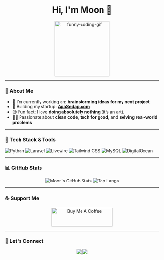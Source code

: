 <h1 align="center">Hi, I'm Moon 🌙</h1>

<p align="center">
  <img src="https://media.giphy.com/media/L8K62iTDkzGX6/giphy.gif" width="180" alt="funny-coding-gif" />
</p>

---

### 🚀 About Me

- 🔭 I’m currently working on: **brainstorming ideas for my next project**
- 🌱 Building my startup: [**ApaSedap.com**](https://apasedap.com)
- 😌 Fun fact: I love **doing absolutely nothing** (it’s an art).
- 👨‍💻 Passionate about **clean code**, **tech for good**, and **solving real-world problems**

---

### 🧰 Tech Stack & Tools

![Python](https://img.shields.io/badge/-Python-3776AB?logo=python&logoColor=white&style=for-the-badge)
![Laravel](https://img.shields.io/badge/-Laravel-E74430?logo=laravel&logoColor=white&style=for-the-badge)
![Livewire](https://img.shields.io/badge/-Livewire-4E5D94?logo=laravel&logoColor=white&style=for-the-badge)
![Tailwind CSS](https://img.shields.io/badge/-TailwindCSS-38B2AC?logo=tailwind-css&logoColor=white&style=for-the-badge)
![MySQL](https://img.shields.io/badge/-MySQL-4479A1?logo=mysql&logoColor=white&style=for-the-badge)
![DigitalOcean](https://img.shields.io/badge/-DigitalOcean-0080FF?logo=digitalocean&logoColor=white&style=for-the-badge)

---

### 📊 GitHub Stats

<div align="center">
  <img src="https://github-readme-stats.vercel.app/api?username=moon1100&show_icons=true&theme=radical&hide_border=true" alt="Moon's GitHub Stats" />
  <img src="https://github-readme-stats.vercel.app/api/top-langs/?username=moon1100&layout=compact&theme=radical&hide_border=true" alt="Top Langs" />
</div>

---

### ☕ Support Me

<p align="center">
  <a href="https://www.buymeacoffee.com/mrmoon23" target="_blank">
    <img src="https://cdn.buymeacoffee.com/buttons/v2/default-yellow.png" alt="Buy Me A Coffee" style="height: 60px !important; width: 200px !important;">
  </a>
</p>

---

### 🤝 Let's Connect

<p align="center">
  <a href="[https://linkedin.com/in/moon1100](https://www.linkedin.com/in/muhammad-aliff-izzuddin-aa0b52200/)" target="_blank">
    <img src="https://img.shields.io/badge/LinkedIn-%230077B5.svg?style=for-the-badge&logo=linkedin&logoColor=white" />
  </a>
  <a href="mailto:mrmoon23rd@gmail">
    <img src="https://img.shields.io/badge/Email-D14836?style=for-the-badge&logo=gmail&logoColor=white" />
  </a>
</p>
